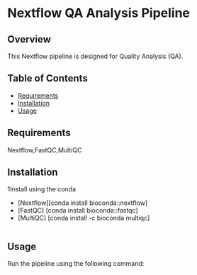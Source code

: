 # Nextflow QA Analysis Pipeline

## Overview
This Nextflow pipeline is designed for Quality Analysis (QA).
## Table of Contents
- [Requirements](#requirements)
- [Installation](#installation)
- [Usage](#usage)


## Requirements
Nextflow,FastQC,MultiQC

## Installation
1Install using the conda
- [Nextflow][conda install bioconda::nextflow]
- [FastQC] [conda install bioconda::fastqc]
- [MultiQC] [conda install -c bioconda multiqc]
    ```

## Usage
Run the pipeline using the following command:

```bash execute_pipeline.sh
